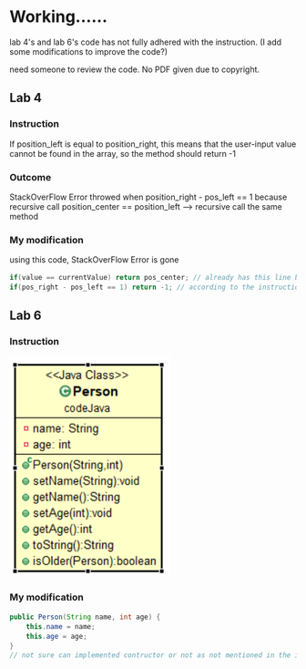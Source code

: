 # Working......

lab 4's and lab 6's code has not fully adhered with the instruction. (I add some modifications to improve the code?)

need someone to review the code.
No PDF given due to copyright.

## Lab 4

### Instruction
If position_left is equal to position_right, this means that the user-input value cannot be found in the array, so the method should return -1  
  
### Outcome 
StackOverFlow Error throwed when position_right - pos_left == 1 because recursive call position_center == position_left --> recursive call the same method

### My modification
using this code, StackOverFlow Error is gone
```java
if(value == currentValue) return pos_center; // already has this line before modification
if(pos_right - pos_left == 1) return -1; // according to the instructions, this line should be gone
```
## Lab 6
### Instruction

![alt text](https://raw.githubusercontent.com/new5558/javaLabFinal/master/image.PNG)

### My modification
```java
public Person(String name, int age) {
	this.name = name;
	this.age = age;
}
// not sure can implemented contructor or not as not mentioned in the instruction
```
